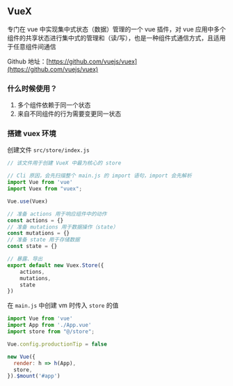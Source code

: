 ## VueX

专门在 vue 中实现集中式状态（数据）管理的一个 vue 插件，对 vue 应用中多个组件的共享状态进行集中式的管理和（读/写），也是一种组件式通信方式，且适用于任意组件间通信

Github 地址：[https://github.com/vuejs/vuex](https://github.com/vuejs/vuex)

### 什么时候使用？

1. 多个组件依赖于同一个状态
2. 来自不同组件的行为需要变更同一状态

### 搭建 vuex 环境

创建文件 `src/store/index.js`
```js
// 该文件用于创建 VueX 中最为核心的 store

// Cli 原因，会先扫描整个 main.js 的 import 语句，import 会先解析
import Vue from 'vue'
import Vuex from "vuex";

Vue.use(Vuex)

// 准备 actions 用于响应组件中的动作
const actions = {}
// 准备 mutations 用于数据操作（state）
const mutations = {}
// 准备 state 用于存储数据
const state = {}

// 暴露、导出
export default new Vuex.Store({
    actions,
    mutations,
    state
})
```

在 `main.js` 中创建 vm 时传入 `store` 的值

```js
import Vue from 'vue'
import App from './App.vue'
import store from "@/store";

Vue.config.productionTip = false

new Vue({
  render: h => h(App),
  store,
}).$mount('#app')

```

